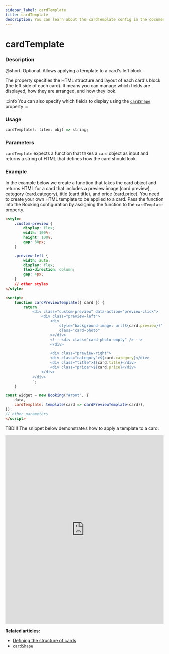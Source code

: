 ```yaml
---
sidebar_label: cardTemplate
title: cardTemplate
description: You can learn about the cardTemplate config in the documentation of the DHTMLX JavaScript Booking library. Browse developer guides and API reference, try out code examples and live demos, and download a free 30-day evaluation version of DHTMLX Booking.
---
```


# cardTemplate

### Description

@short: Optional. Allows applying a template to a card's left block

The property specifies the HTML structure and layout of each card's block (the left side of each card). It means you can manage which fields are displayed, how they are arranged, and how they look.

:::info
You can also specify which fields to display using the [`cardShape`](/api/config/booking-cardshape) property
:::

### Usage

~~~jsx {}
cardTemplate?: (item: obj) => string;
~~~

### Parameters

`cardTemplate` expects a function that takes a `card` object as input and returns a string of HTML that defines how the card should look.

### Example

In the example below we create a function that takes the card object and returns HTML for a card that includes a preview image (card.preview), category (card.category), title (card.title), and price (card.price). You need to create your own HTML template to be applied to a card. Pass the function into the Booking configuration by assigning the function to the `cardTemplate` property.  

~~~html {}
<style>
    .custom-preview {
        display: flex;
        width: 100%;
        height: 100%;
        gap: 30px;
    }

    .preview-left {
        width: auto;
        display: flex;
        flex-direction: column;
        gap: 4px;
    }
    // other styles
</style>

<script>
    function cardPreviewTemplate({ card }) {
        return `
            <div class="custom-preview" data-action="preview-click">
                <div class="preview-left">
                    <div
                        style="background-image: url(${card.preview})"
                        class="card-photo"
                    ></div>
                    <!-- <div class="card-photo-empty" /> -->
                    </div>

                    <div class="preview-right">
                    <div class="category">${card.category}</div>
                    <div class="title">${card.title}</div>
                    <div class="price">${card.price}</div>
                </div>
            </div>
            `;
    }

const widget = new Booking("#root", {
	data,
	cardTemplate: template(card => cardPreviewTemplate(card)),
});
// other parameters
</script>
~~~

TBD!!!
The snippet below demonstrates how to apply a template to a card:

<iframe src="https://snippet.dhtmlx.com" frameborder="0" class="snippet_iframe" width="100%" height="600"></iframe>

**Related articles:** 

- [Defining the structure of cards](/guides/configuration/#defining-the-structure-of-cards)
- [`cardShape`](/api/config/booking-cardshape)

